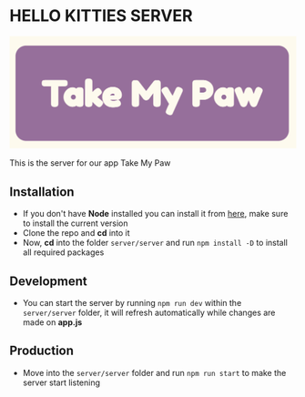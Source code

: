 # HELLO KITTIES SERVER

![Logo](./takemypaw.png)

This is the server for our app Take My Paw

## Installation
- If you don't have **Node** installed you can install it from [here](https://nodejs.org/en/download/current/), make sure to install the current version 
- Clone the repo and **cd** into it
- Now, **cd** into the folder `server/server` and run `npm install -D` to install all required packages

## Development
 - You can start the server by running `npm run dev` within the `server/server` folder, it will refresh automatically while changes are made on **app.js**

 ## Production
- Move into the `server/server` folder and run `npm run start` to make the server start listening
